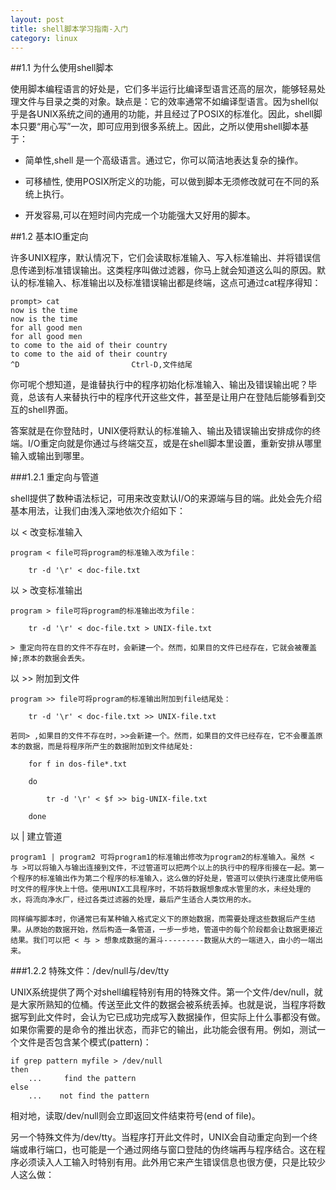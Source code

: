 ```yaml
---
layout: post
title: shell脚本学习指南-入门
category: linux
---
```



##1.1 为什么使用shell脚本

使用脚本编程语言的好处是，它们多半运行比编译型语言还高的层次，能够轻易处理文件与目录之类的对象。缺点是：它的效率通常不如编译型语言。因为shell似乎是各UNIX系统之间的通用的功能，并且经过了POSIX的标准化。因此，shell脚本只要“用心写”一次，即可应用到很多系统上。因此，之所以使用shell脚本基于：


* 简单性,shell 是一个高级语言。通过它，你可以简洁地表达复杂的操作。

* 可移植性,	使用POSIX所定义的功能，可以做到脚本无须修改就可在不同的系统上执行。

* 开发容易,可以在短时间内完成一个功能强大又好用的脚本。


##1.2 基本IO重定向

许多UNIX程序，默认情况下，它们会读取标准输入、写入标准输出、并将错误信息传递到标准错误输出。这类程序叫做过滤器，你马上就会知道这么叫的原因。默认的标准输入、标准输出以及标准错误输出都是终端，这点可通过cat程序得知：

	prompt> cat 
	now is the time 
	now is the time 
	for all good men 
	for all good men 
	to come to the aid of their country 
	to come to the aid of their country 
	^D                         Ctrl-D,文件结尾

你可呢个想知道，是谁替执行中的程序初始化标准输入、输出及错误输出呢？毕竟，总该有人来替执行中的程序代开这些文件，甚至是让用户在登陆后能够看到交互的shell界面。

答案就是在你登陆时，UNIX便将默认的标准输入、输出及错误输出安排成你的终端。I/O重定向就是你通过与终端交互，或是在shell脚本里设置，重新安排从哪里输入或输出到哪里。


###1.2.1 重定向与管道

shell提供了数种语法标记，可用来改变默认I/O的来源端与目的端。此处会先介绍基本用法，让我们由浅入深地依次介绍如下：

以 < 改变标准输入

	program < file可将program的标准输入改为file：
	
		tr -d '\r' < doc-file.txt 

以 > 改变标准输出

	program > file可将program的标准输出改为file：

		tr -d '\r' < doc-file.txt > UNIX-file.txt

	> 重定向符在目的文件不存在时，会新建一个。然而，如果目的文件已经存在，它就会被覆盖掉;原本的数据会丢失。


以 >> 附加到文件

	program >> file可将program的标准输出附加到file结尾处：

		tr -d '\r' < doc-file.txt >> UNIX-file.txt

	若同> ,如果目的文件不存在时，>>会新建一个。然而，如果目的文件已经存在，它不会覆盖原本的数据，而是将程序所产生的数据附加到文件结尾处:

		for f in dos-file*.txt

		do 

			tr -d '\r' < $f >> big-UNIX-file.txt

		done

以 | 建立管道

	program1 | program2 可将program1的标准输出修改为program2的标准输入。虽然 < 与 >可以将输入与输出连接到文件，不过管道可以把两个以上的执行中的程序衔接在一起。第一个程序的标准输出作为第二个程序的标准输入，这么做的好处是，管道可以使执行速度比使用临时文件的程序快上十倍。使用UNIX工具程序时，不妨将数据想象成水管里的水，未经处理的水，将流向净水厂，经过各类过滤器的处理，最后产生适合人类饮用的水。
																													                      同样编写脚本时，你通常已有某种输入格式定义下的原始数据，而需要处理这些数据后产生结果。从原始的数据开始，然后构造一条管道，一步一步地，管道中的每个阶段都会让数据更接近结果。我们可以把 < 与 > 想象成数据的漏斗---------数据从大的一端进入，由小的一端出来。


###1.2.2 特殊文件：/dev/null与/dev/tty


UNIX系统提供了两个对shell编程特别有用的特殊文件。第一个文件/dev/null，就是大家所熟知的位桶。传送至此文件的数据会被系统丢掉。也就是说，当程序将数据写到此文件时，会认为它已成功完成写入数据操作，但实际上什么事都没有做。如果你需要的是命令的推出状态，而非它的输出，此功能会很有用。例如，测试一个文件是否包含某个模式(pattern)：

	if grep pattern myfile > /dev/null 
	then
		...		find the pattern
	else
		...    not find the pattern

相对地，读取/dev/null则会立即返回文件结束符号(end of file)。


另一个特殊文件为/dev/tty。当程序打开此文件时，UNIX会自动重定向到一个终端或串行端口，也可能是一个通过网络与窗口登陆的伪终端再与程序结合。这在程序必须读入人工输入时特别有用。此外用它来产生错误信息也很方便，只是比较少人这么做：
																				
